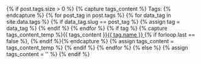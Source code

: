 {% if post.tags.size > 0 %}
  {% capture tags_content %} Tags: {% endcapture %}
  {% for post_tag in post.tags %}
    {% for data_tag in site.data.tags %}
      {% if data_tag.slug == post_tag %}
        {% assign tag = data_tag %}
      {% endif %}
    {% endfor %}
    {% if tag %}
      {% capture tags_content_temp %}{{ tags_content }}<a href="/tags/{{ tag.slug }}/">{{ tag.name }} </a> {% if forloop.last == false %}, {% endif %}{% endcapture %}
      {% assign tags_content = tags_content_temp %}
    {% endif %}
  {% endfor %}
{% else %}
  {% assign tags_content = '' %}
{% endif %}